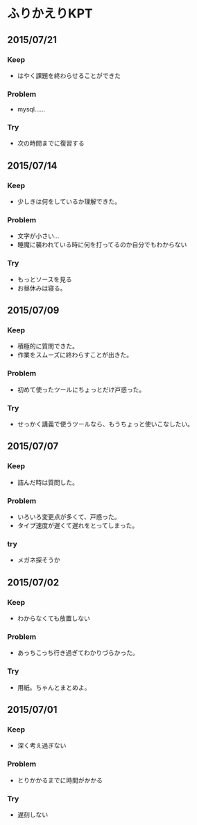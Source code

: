 # ふりかえりKPT

## 2015/07/21
### Keep
- はやく課題を終わらせることができた

### Problem
- mysql……

### Try
- 次の時間までに復習する

## 2015/07/14
### Keep
- 少しきは何をしているか理解できた。

### Problem
- 文字が小さい…
- 睡魔に襲われている時に何を打ってるのか自分でもわからない

### Try
- もっとソースを見る
- お昼休みは寝る。

## 2015/07/09
### Keep
- 積極的に質問できた。
- 作業をスムーズに終わらすことが出きた。

### Problem
- 初めて使ったツールにちょっとだけ戸惑った。

### Try
- せっかく講義で使うツールなら、もうちょっと使いこなしたい。


## 2015/07/07
### Keep

- 詰んだ時は質問した。

### Problem

- いろいろ変更点が多くて、戸惑った。
- タイプ速度が遅くて遅れをとってしまった。

### try

- メガネ探そうか




## 2015/07/02
### Keep

- わからなくても放置しない

### Problem

- あっちこっち行き過ぎてわかりづらかった。

### Try

- 用紙。ちゃんとまとめよ。





## 2015/07/01
### Keep

- 深く考え過ぎない

### Problem

- とりかかるまでに時間がかかる

### Try

- 遅刻しない


